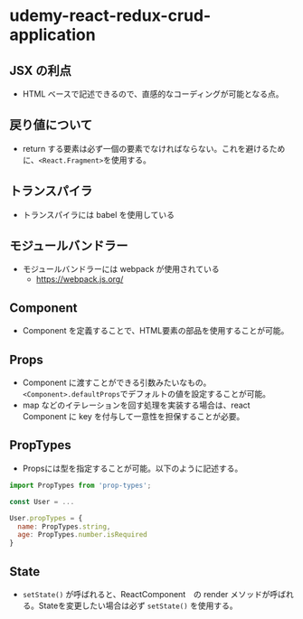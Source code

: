 # udemy-react-redux-crud-application

## JSX の利点
- HTML ベースで記述できるので、直感的なコーディングが可能となる点。

## 戻り値について
- return する要素は必ず一個の要素でなければならない。これを避けるために、`<React.Fragment>`を使用する。

## トランスパイラ
- トランスパイラには babel を使用している

## モジュールバンドラー
- モジュールバンドラーには webpack が使用されている
  - https://webpack.js.org/

## Component
- Component を定義することで、HTML要素の部品を使用することが可能。

## Props
- Component に渡すことができる引数みたいなもの。`<Component>.defaultProps`でデフォルトの値を設定することが可能。
- map などのイテレーションを回す処理を実装する場合は、react Component に key を付与して一意性を担保することが必要。

## PropTypes
- Propsには型を指定することが可能。以下のように記述する。

```js
import PropTypes from 'prop-types';

const User = ...

User.propTypes = {
  name: PropTypes.string,
  age: PropTypes.number.isRequired
}
```

## State
- `setState()` が呼ばれると、ReactComponent　の render メソッドが呼ばれる。Stateを変更したい場合は必ず `setState()` を使用する。